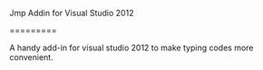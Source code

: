 Jmp Addin for Visual Studio 2012

=========

A handy add-in for visual studio 2012 to make typing codes more convenient.
